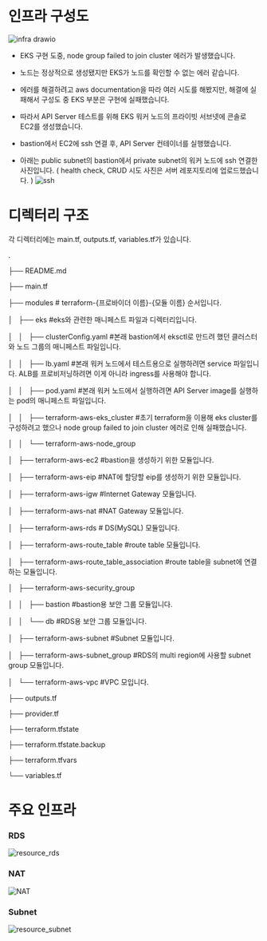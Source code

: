 # 인프라 구성도
![infra drawio](https://github.com/user-attachments/assets/ca4f7986-48f5-459e-bbea-74cd6f90d910)

- EKS 구현 도중, node group failed to join cluster 에러가 발생했습니다.
- 노드는 정상적으로 생성됐지만 EKS가 노드를 확인할 수 없는 에러 같습니다.
- 에러를 해결하려고 aws documentation을 따라 여러 시도를 해봤지만, 해결에 실패해서 구성도 중 EKS 부분은 구현에 실패했습니다.

- 따라서 API Server 테스트를 위해 EKS 워커 노드의 프라이빗 서브넷에 콘솔로 EC2를 생성했습니다.
- bastion에서 EC2에 ssh 연결 후, API Server 컨테이너를 실행했습니다.
- 아래는 public subnet의 bastion에서 private subnet의 워커 노드에 ssh 연결한 사진입니다. ( health check, CRUD 시도 사진은 서버 레포지토리에 업로드했습니다. )
![ssh](https://github.com/user-attachments/assets/05da8fc4-12a4-4bac-b111-029eedbe051e)
 
 
# 디렉터리 구조
각 디렉터리에는 main.tf, outputs.tf, variables.tf가 있습니다.

.

├── README.md

├── main.tf

├── modules # terraform-{프로바이더 이름}-{모듈 이름} 순서입니다.

│   ├── eks #eks와 관련한 매니페스트 파일과 디렉터리입니다.

│   │   ├── clusterConfig.yaml #본래 bastion에서 eksctl로 만드려 했던 클러스터와 노드 그룹의 매니페스트 파일입니다.

│   │   ├── lb.yaml #본래 워커 노드에서 테스트용으로 실행하려면 service 파일입니다. ALB를 프로비저닝하려면 이게 아니라 ingress를 사용해야 합니다.

│   │   ├── pod.yaml #본래 워커 노드에서 실행하려면 API Server image를 실행하는 pod의 매니페스트 파일입니다.

│   │   ├── terraform-aws-eks_cluster #초기 terraform을 이용해 eks cluster를 구성하려고 했으나 node group failed to join cluster 에러로 인해 실패했습니다.

│   │   └── terraform-aws-node_group

│   ├── terraform-aws-ec2 #bastion을 생성하기 위한 모듈입니다.

│   ├── terraform-aws-eip #NAT에 할당할 eip를 생성하기 위한 모듈입니다.

│   ├── terraform-aws-igw #Internet Gateway 모듈입니다.

│   ├── terraform-aws-nat #NAT Gateway 모듈입니다.

│   ├── terraform-aws-rds # DS(MySQL) 모듈입니다.

│   ├── terraform-aws-route_table #route table 모듈입니다.

│   ├── terraform-aws-route_table_association #route table을 subnet에 연결하는 모듈입니다.

│   ├── terraform-aws-security_group
 
│   │   ├── bastion #bastion용 보안 그룹 모듈입니다.

│   │   └── db #RDS용 보안 그룹 모듈입니다.

│   ├── terraform-aws-subnet #Subnet 모듈입니다.

│   ├── terraform-aws-subnet_group #RDS의 multi region에 사용할 subnet group 모듈입니다.

│   └── terraform-aws-vpc #VPC 모입니다.

├── outputs.tf

├── provider.tf

├── terraform.tfstate

├── terraform.tfstate.backup

├── terraform.tfvars

└── variables.tf

 
# 주요 인프라
### RDS
![resource_rds](https://github.com/user-attachments/assets/e51301c1-0b04-482c-af63-792d0f640f31)

### NAT
![NAT](https://github.com/user-attachments/assets/cf3eb846-9ce2-4203-bb2d-218228057689)

### Subnet
![resource_subnet](https://github.com/user-attachments/assets/5cfda82b-a66c-4f02-9d60-4dc25ba1614d)
